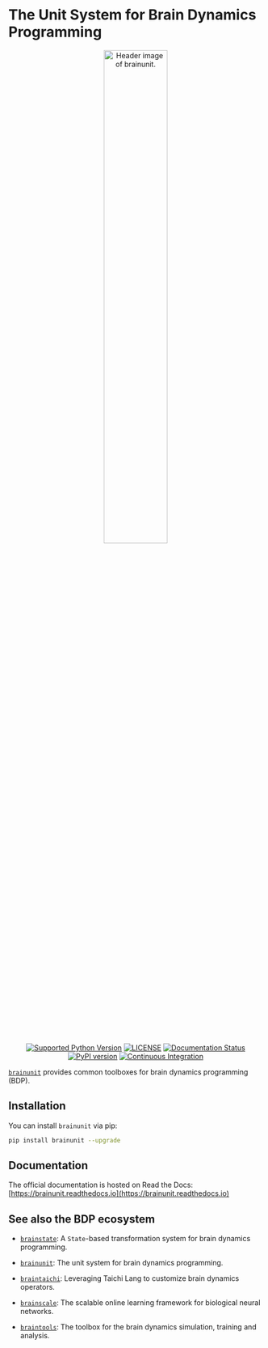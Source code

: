 

# The Unit System for Brain Dynamics Programming

<p align="center">
  	<img alt="Header image of brainunit." src="https://github.com/brainpy/brainunit/blob/main/docs/_static/brainunit.jpg" width=50%>
</p> 



<p align="center">
	<a href="https://pypi.org/project/brainunit/"><img alt="Supported Python Version" src="https://img.shields.io/pypi/pyversions/brainunit"></a>
	<a href="https://github.com/brainpy/brainunit/blob/main/LICENSE"><img alt="LICENSE" src="https://img.shields.io/badge/License-Apache%202.0-blue.svg"></a>
    <a href='https://brainunit.readthedocs.io/en/latest/?badge=latest'>
        <img src='https://readthedocs.org/projects/brainunit/badge/?version=latest' alt='Documentation Status' />
    </a>  	
    <a href="https://badge.fury.io/py/brainunit"><img alt="PyPI version" src="https://badge.fury.io/py/brainunit.svg"></a>
    <a href="https://github.com/brainpy/brainunit/actions/workflows/CI.yml"><img alt="Continuous Integration" src="https://github.com/brainpy/brainunit/actions/workflows/CI.yml/badge.svg"></a>
</p>


[``brainunit``](https://github.com/brainpy/brainunit) provides common toolboxes for brain dynamics programming (BDP). 


## Installation

You can install ``brainunit`` via pip:

```bash
pip install brainunit --upgrade
```

## Documentation

The official documentation is hosted on Read the Docs: [https://brainunit.readthedocs.io](https://brainunit.readthedocs.io)



## See also the BDP ecosystem

- [``brainstate``](https://github.com/brainpy/brainstate): A ``State``-based transformation system for brain dynamics programming.

- [``brainunit``](https://github.com/brainpy/brainunit): The unit system for brain dynamics programming.

- [``braintaichi``](https://github.com/brainpy/braintaichi): Leveraging Taichi Lang to customize brain dynamics operators.

- [``brainscale``](https://github.com/brainpy/brainscale): The scalable online learning framework for biological neural networks.

- [``braintools``](https://github.com/brainpy/braintools): The toolbox for the brain dynamics simulation, training and analysis.

